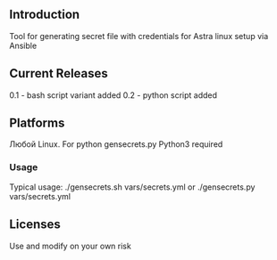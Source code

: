 ## Introduction
Tool for generating secret file with credentials for Astra linux setup via Ansible
## Current Releases
0.1 - bash script variant added
0.2 - python script added
## Platforms
Любой Linux. For python gensecrets.py Python3 required
### Usage
Typical usage: ./gensecrets.sh vars/secrets.yml or ./gensecrets.py vars/secrets.yml
## Licenses
Use and modify on your own risk